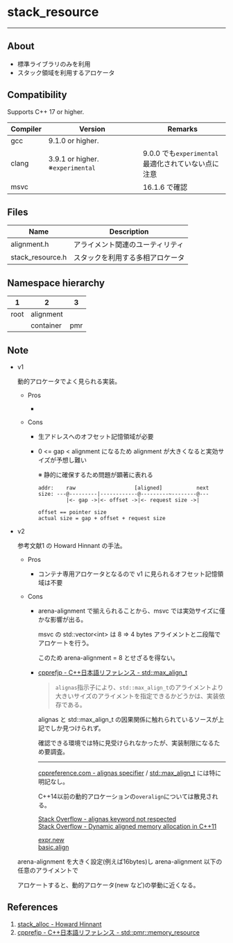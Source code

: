 # stack_resource

---------------------

## About

- 標準ライブラリのみを利用
- スタック領域を利用するアロケータ



## Compatibility

Supports C++ 17 or higher.

| Compiler | Version                          | Remarks                                                  |
| -------- | -------------------------------- | -------------------------------------------------------- |
| gcc      | 9.1.0 or higher.                 |                                                          |
| clang    | 3.9.1 or higher. ※`experimental` | 9.0.0 でも`experimental`<br />最適化されていない点に注意 |
| msvc     |                                  | 16.1.6 で確認                                            |



## Files

| Name             | Description                      |
| ---------------- | -------------------------------- |
| alignment.h      | アライメント関連のユーティリティ |
| stack_resource.h | スタックを利用する多相アロケータ |



## Namespace hierarchy

| 1    | 2         | 3    |
| ---- | --------- | ---- |
| root | alignment |      |
|      | container | pmr  |



## Note

- v1 

  動的アロケータでよく見られる実装。

  - Pros

    -  

  - Cons

    - 生アドレスへのオフセット記憶領域が必要

    - 0 <= gap < alignment になるため alignment が大きくなると実効サイズが予想し難い

      ※ 静的に確保するため問題が顕著に表れる

      ```
      addr:    raw                   [aligned]           next
      size: ---@---------|------------@---------~--------@---
               |<- gap ->|<- offset ->|<- request size ->|
      
      offset == pointer size
      actual size = gap + offset + request size
      ```

    

- v2

  参考文献1 の Howard Hinnant の手法。

  - Pros

    - コンテナ専用アロケータとなるので v1 に見られるオフセット記憶領域は不要

  - Cons

    - arena-alignment で揃えられることから、msvc では実効サイズに僅かな影響が出る。

      msvc の std::vector\<int\> は 8 => 4 bytes アライメントと二段階でアロケートを行う。

      このため arena-alignment = 8 とせざるを得ない。

    - [cpprefjp - C++日本語リファレンス - std::max_align_t](https://cpprefjp.github.io/reference/cstddef/max_align_t.html)

      > `alignas`指示子により、`std::max_align_t`のアライメントより大きいサイズのアライメントを指定できるかどうかは、実装依存である。

      alignas と std::max_align_t の因果関係に触れられているソースが上記でしか見つけられず。

      確認できる環境では特に見受けられなかったが、実装制限になるため要調査。
    
      ---
    
      [cppreference.com - alignas specifier](https://en.cppreference.com/w/cpp/language/alignas) / [std::max_align_t](https://en.cppreference.com/w/cpp/types/max_align_t) には特に明記なし。
    
      C++14以前の動的アロケーションの`overalign`については散見される。
    
      [Stack Overflow - alignas keyword not respected](https://stackoverflow.com/questions/35365624/alignas-keyword-not-respected)  
      [Stack Overflow - Dynamic aligned memory allocation in C++11](https://stackoverflow.com/questions/6973995/dynamic-aligned-memory-allocation-in-c11/16510895#16510895)  
      
      [expr.new](http://eel.is/c++draft/expr.new)  
      [basic.align](http://eel.is/c++draft/basic.align)  
      
      
  
  arena-alignment を大きく設定(例えば16bytes)し arena-alignment 以下の任意のアライメントで
  
  アロケートすると、動的アロケータ(new など)の挙動に近くなる。
  
  

## References

1. [stack_alloc - Howard Hinnant](https://howardhinnant.github.io/stack_alloc.html)
2. [cpprefjp - C++日本語リファレンス - std::pmr::memory_resource](https://cpprefjp.github.io/reference/memory_resource/memory_resource.html)